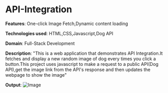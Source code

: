 # API-Integration
**Features**: One-click Image Fetch,Dynamic content loading


**Technologies used**: HTML,CSS,Javascript,Dog API


**Domain**: Full-Stack Development


**Description**: "This is a web application that demonstrates API Integration.It fetches and display a new random image of dog every times you click a button.This project uses javascript to make a request to a public API(Dog API),get the image link from the API's response and then updates the webpage to show the image"


**Output**: ![Image](https://github.com/user-attachments/assets/e529113c-afad-4f76-9eed-84af8574211f)
